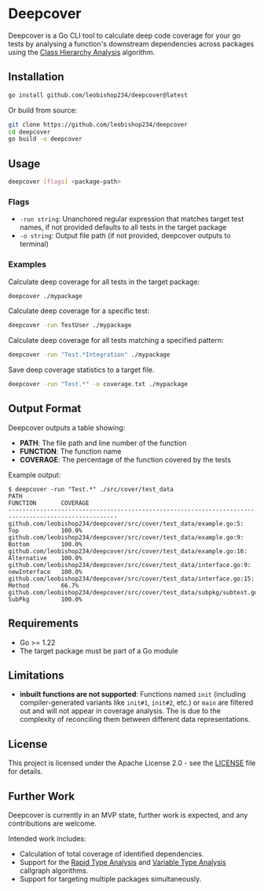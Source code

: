 # Deepcover

Deepcover is a Go CLI tool to calculate deep code coverage for your go tests by analysing a function's downstream dependencies across packages using the [Class Hierarchy Analysis](https://pkg.go.dev/golang.org/x/tools/go/callgraph/cha) algorithm.

## Installation
```bash
go install github.com/leobishop234/deepcover@latest
```

Or build from source:

```bash
git clone https://github.com/leobishop234/deepcover
cd deepcover
go build -o deepcover
```

## Usage

```bash
deepcover [flags] <package-path>
```

### Flags

- `-run string`: Unanchored regular expression that matches target test names, if not provided defaults to all tests in the target package
- `-o string`: Output file path (if not provided, deepcover outputs to terminal)

### Examples

Calculate deep coverage for all tests in the target package:
```bash
deepcover ./mypackage
```

Calculate deep coverage for a specific test:
```bash
deepcover -run TestUser ./mypackage
```

Calculate deep coverage for all tests matching a specified pattern:
```bash
deepcover -run "Test.*Integration" ./mypackage
```

Save deep coverage statistics to a target file.
```bash
deepcover -run "Test.*" -o coverage.txt ./mypackage
```

## Output Format

Deepcover outputs a table showing:
- **PATH**: The file path and line number of the function
- **FUNCTION**: The function name
- **COVERAGE**: The percentage of the function covered by the tests

Example output:
```
$ deepcover -run "Test.*" ./src/cover/test_data
PATH                                                                          FUNCTION       COVERAGE
-----------------------------------------------------------------------------------------------------
github.com/leobishop234/deepcover/src/cover/test_data/example.go:5:           Top            100.0%
github.com/leobishop234/deepcover/src/cover/test_data/example.go:9:           Bottom         100.0%
github.com/leobishop234/deepcover/src/cover/test_data/example.go:16:          Alternative    100.0%
github.com/leobishop234/deepcover/src/cover/test_data/interface.go:9:         newInterface   100.0%
github.com/leobishop234/deepcover/src/cover/test_data/interface.go:15:        Method         66.7%
github.com/leobishop234/deepcover/src/cover/test_data/subpkg/subtest.go:12:   SubPkg         100.0%  
```

## Requirements

- Go >= 1.22
- The target package must be part of a Go module

## Limitations

- **inbuilt functions are not supported**: Functions named `init` (including compiler-generated variants like `init#1`, `init#2`, etc.) or `main` are filtered out and will not appear in coverage analysis. The is due to the complexity of reconciling them between different data representations.

## License

This project is licensed under the Apache License 2.0 - see the [LICENSE](LICENSE) file for details.

## Further Work

Deepcover is currently in an MVP state, further work is expected, and any contributions are welcome.

Intended work includes:
- Calculation of total coverage of identified dependencies.
- Support for the [Rapid Type Analysis](https://pkg.go.dev/golang.org/x/tools/go/callgraph/rta) and [Variable Type Analysis](https://pkg.go.dev/golang.org/x/tools/go/callgraph/vta) callgraph algorithms.
- Support for targeting multiple packages simultaneously.